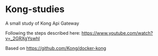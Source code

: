 # Kong-studies
A small study of Kong Api Gateway

Following the steps described here: https://www.youtube.com/watch?v=_2GRXgYswhI

Based on https://github.com/Kong/docker-kong


